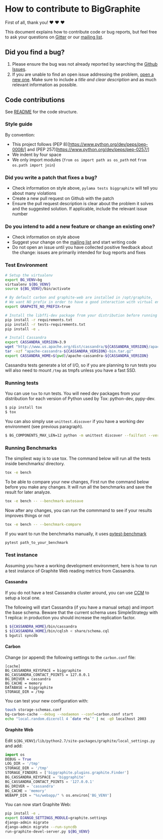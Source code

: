 # How to contribute to BigGraphite

First of all, thank you! :heart: :heart: :heart:

This document explains how to contribute code or bug reports, but feel free to ask your questions on [Gitter](https://gitter.im/criteo/biggraphite) or our [mailing list](https://groups.google.com/forum/#!forum/biggraphite).


## Did you find a bug?

1. Please ensure the bug was not already reported by searching the [Github Issues](https://github.com/criteo/biggraphite/issues).
2. If you are unable to find an open issue addressing the problem, [open a new one](https://github.com/criteo/biggraphite/issues/new). Make sure to include a *title and clear description* and as much relevant information as possible.


## Code contributions

See [README](README.md) for the code structure.


### Style guide

By convention:
- This project follows (PEP 8)[https://www.python.org/dev/peps/pep-0008/] and (PEP 257)[https://www.python.org/dev/peps/pep-0257/]
- We indent by four space
- We only import modules (`from os import path as os_path` not `from os.path import join`)


### Did you write a patch that fixes a bug?

- Check information on style above, `pylama tests biggraphite` will tell you about many violations
- Create a new pull request on Github with the patch
- Ensure the pull request description is clear about the problem it solves and the suggested solution. If applicable, include the relevant issue number


### Do you intend to add a new feature or change an existing one?

- Check information on style above
- Suggest your change on the [mailing list](https://groups.google.com/forum/#!forum/biggraphite) and start writing code
- Do not open an issue until you have collected positive feedback about the change: issues are primarily intended for bug reports and fixes


### Test Environment

```bash
# Setup the virtualenv
export BG_VENV=bg
virtualenv ${BG_VENV}
source ${BG_VENV}/bin/activate

# By default carbon and graphite-web are installed in /opt/graphite,
# We want NO prefix in order to have a good interaction with virtual env.
export GRAPHITE_NO_PREFIX=true

# Install the libffi-dev package from your distribution before running pip install
pip install -r requirements.txt
pip install -r tests-requirements.txt
pip install -e .

# Install Cassandra
export CASSANDRA_VERSION=3.9
wget "http://www.us.apache.org/dist/cassandra/${CASSANDRA_VERSION}/apache-cassandra-${CASSANDRA_VERSION}-bin.tar.gz"
tar -xzf "apache-cassandra-${CASSANDRA_VERSION}-bin.tar.gz"
export CASSANDRA_HOME=$(pwd)/apache-cassandra-${CASSANDRA_VERSION}
```

Cassandra tests generate a lot of I/O, so if you are planning to run tests you will also need to mount `/tmp` as tmpfs unless you have a fast SSD.


### Running tests

You can use `tox` to run tests. You will need dev packages from your distribution for each version of Python used by Tox: python-dev, pypy-dev.

```bash
$ pip install tox
$ tox
```

You can also simply use `unittest.discover` if you have a working dev environment (see previous paragraph).

```bash
$ BG_COMPONENTS_MAX_LEN=12 python -m unittest discover --failfast --verbose --catch
```

### Running Benchmarks

The simpliest way is to use tox. The command below will run all the tests inside benchmarks/ directory.
```bash
tox -e bench
```

To be able to compare your new changes, First run the command below before you make any changes.
It will run all the benchmarks and save the result for later analyze.
```bash
tox -e bench -- --benchmark-autosave
```

Now after any changes, you can run the commmand to see if your results improves things or not
```bash
tox -e bench -- --benchmark-compare
```

If you want to run the benchmarks manually, it uses [pytest-benchmark](https://pypi.python.org/pypi/pytest-benchmark)
```bash
pytest path_to_your_benchmark
```


### Test instance

Assuming you have a working development environment, here is how to run a test instance of Graphite Web reading metrics from Cassandra.


#### Cassandra

If you do not have a test Cassandra cluster around, you can use [CCM](https://github.com/pcmanus/ccm) to setup a local one.

The following will start Cassandra (if you have a manual setup) and import the base schema.
Beware that the current schema uses SimpleStrategy with 1 replica: in production you should increase the replication factor.

```bash
$ ${CASSANDRA_HOME}/bin/cassandra
$ ${CASSANDRA_HOME}/bin/cqlsh < share/schema.cql
$ bgutil syncdb
```


#### Carbon

Change (or append) the following settings to the `carbon.conf` file:

```text
[cache]
BG_CASSANDRA_KEYSPACE = biggraphite
BG_CASSANDRA_CONTACT_POINTS = 127.0.0.1
BG_DRIVER = cassandra
BG_CACHE = memory
DATABASE = biggraphite
STORAGE_DIR = /tmp
```

You can test your new configuration with:

```bash
touch storage-schemas.conf
bg-carbon-cache --debug --nodaemon --conf=carbon.conf start
echo "local.random.diceroll 4 `date +%s`" | nc -q0 localhost 2003
```


#### Graphite Web

Edit `${BG_VENV}/lib/python2.7/site-packages/graphite/local_settings.py` and add:

```python
import os
DEBUG = True
LOG_DIR = '/tmp'
STORAGE_DIR = '/tmp'
STORAGE_FINDERS = ['biggraphite.plugins.graphite.Finder']
BG_CASSANDRA_KEYSPACE = 'biggraphite'
BG_CASSANDRA_CONTACT_POINTS = '127.0.0.1'
BG_DRIVER = 'cassandra'
BG_CACHE = 'memory'
WEBAPP_DIR = "%s/webapp/" % os.environ['BG_VENV']
```

You can now start Graphite Web:

```bash
pip install -e .
export DJANGO_SETTINGS_MODULE=graphite.settings
django-admin migrate
django-admin migrate --run-syncdb
run-graphite-devel-server.py ${BG_VENV}
```
